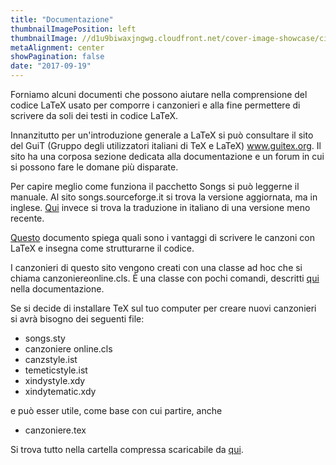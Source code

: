 ```yaml
---
title: "Documentazione"
thumbnailImagePosition: left
thumbnailImage: //d1u9biwaxjngwg.cloudfront.net/cover-image-showcase/city-750.jpg
metaAlignment: center
showPagination: false
date: "2017-09-19"
---
```

Forniamo alcuni documenti che possono aiutare nella comprensione del codice LaTeX usato per comporre i canzonieri e alla fine permettere di scrivere da soli dei testi in codice LaTeX.

Innanzitutto per un'introduzione generale a LaTeX si può consultare il sito del GuiT (Gruppo degli utilizzatori italiani di TeX e LaTeX) www.guitex.org. Il sito ha una corposa sezione dedicata alla documentazione e un forum in cui si possono fare le domane più disparate.

Per capire meglio come funziona il pacchetto Songs si può leggerne il manuale. Al sito songs.sourceforge.it si trova la versione aggiornata, ma in inglese. [Qui](https://canzoniereonline.it/IT_songs_complete.pdf) invece si trova la traduzione in italiano di una versione meno recente.

[Questo](https://canzoniereonline.it/guida_canzoniere.pdf) documento spiega quali sono i vantaggi di scrivere le canzoni con LaTeX e insegna come strutturarne il codice. 

I canzonieri di questo sito vengono creati con una classe ad hoc che si chiama canzoniereonline.cls. È una classe con pochi comandi, descritti [qui](https://canzoniereonline.it/manuale_canzoniereonline.cls.pdf) nella documentazione.

Se si decide di installare TeX sul tuo computer per creare nuovi canzonieri si avrà bisogno dei seguenti file:
- songs.sty
- canzoniere online.cls
- canzstyle.ist
- temeticstyle.ist
- xindystyle.xdy
- xindytematic.xdy

e può esser utile, come base con cui partire, anche
- canzoniere.tex

Si trova tutto nella cartella compressa scaricabile da [qui](https://github.com/franen/canzoniereonline).


